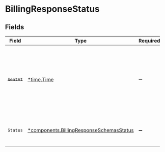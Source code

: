 # BillingResponseStatus


## Fields

| Field                                                                                                                   | Type                                                                                                                    | Required                                                                                                                | Description                                                                                                             | Example                                                                                                                 |
| ----------------------------------------------------------------------------------------------------------------------- | ----------------------------------------------------------------------------------------------------------------------- | ----------------------------------------------------------------------------------------------------------------------- | ----------------------------------------------------------------------------------------------------------------------- | ----------------------------------------------------------------------------------------------------------------------- |
| ~~`SentAt`~~                                                                                                            | [*time.Time](https://pkg.go.dev/time#Time)                                                                              | :heavy_minus_sign:                                                                                                      | : warning: ** DEPRECATED **: This will be removed in a future release, please migrate away from it as soon as possible. | 2020-04-09 18:14:30 +0000 UTC                                                                                           |
| `Status`                                                                                                                | [*components.BillingResponseSchemasStatus](../../models/components/billingresponseschemasstatus.md)                     | :heavy_minus_sign:                                                                                                      | What the current status of this invoice can be.                                                                         | Pending                                                                                                                 |